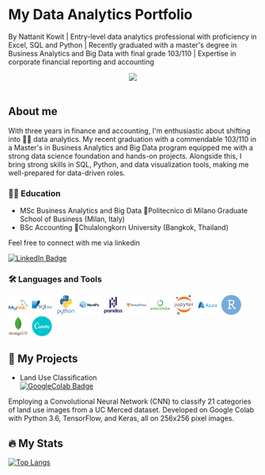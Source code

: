 # My Data Analytics Portfolio
By Nattanit Kowit |
Entry-level data analytics professional with proficiency in Excel, SQL and Python |
Recently graduated with a master's degree in Business Analytics and Big Data with final grade 103/110 | 
Expertise in corporate financial reporting and accounting

<div id="header" align="center">
  <img src="https://media.giphy.com/media/Za2KlPwihhN2YJ6eno/giphy.gif" width="100"/>
</div>
<div id="header" align="center">
  <img src="https://komarev.com/ghpvc/?username=nmapr&style=flat-square&color=blue" alt=""/>
</div>

## About me
With three years in finance and accounting, I'm enthusiastic about shifting into :woman_technologist: data analytics. My recent graduation with a commendable 103/110 in a Master's in Business Analytics and Big Data program equipped me with a strong data science foundation and hands-on projects. Alongside this, I bring strong skills in SQL, Python, and data visualization tools, making me well-prepared for data-driven roles.

### 👩‍🎓 Education
- MSc Business Analytics and Big Data 🏫Politecnico di Milano Graduate School of Business (Milan, Italy)
- BSc Accounting 🏫Chulalongkorn University (Bangkok, Thailand)

Feel free to connect with me via linkedin <div id="badges">
  <a href="https://www.linkedin.com/in/nattk/">
    <img src="https://img.shields.io/badge/LinkedIn-blue?style=for-the-badge&logo=linkedin&logoColor=white" alt="LinkedIn Badge"/>
  </a>
</div>

### :hammer_and_wrench: Languages and Tools
<div>
  <img src="https://github.com/devicons/devicon/blob/master/icons/mysql/mysql-original-wordmark.svg" title="MySQL"  alt="MySQL" width="40" height="40"/>&nbsp;
  <img src="https://github.com/devicons/devicon/blob/master/icons/sqlite/sqlite-original-wordmark.svg" title="sqlite"  alt="sqlite" width="40" height="40"/>&nbsp;
  <img src="https://github.com/devicons/devicon/blob/master/icons/python/python-original-wordmark.svg" title="python" alt="python" width="40" height="40"/>&nbsp;
  <img src="https://github.com/devicons/devicon/blob/master/icons/numpy/numpy-original-wordmark.svg" title="numpy" alt="numpy" width="40" height="40"/>&nbsp;
  <img src="https://github.com/devicons/devicon/blob/master/icons/pandas/pandas-original-wordmark.svg" title="pandas" alt="pandas" width="40" height="40"/>&nbsp;
  <img src="https://github.com/devicons/devicon/blob/master/icons/tensorflow/tensorflow-original-wordmark.svg" title="tensorflow" alt="tensorflow" width="40" height="40"/>&nbsp;
  <img src="https://github.com/devicons/devicon/blob/master/icons/anaconda/anaconda-original-wordmark.svg" title="anaconda" alt="anaconda" width="40" height="40"/>&nbsp;
  <img src="https://github.com/devicons/devicon/blob/master/icons/jupyter/jupyter-original-wordmark.svg" title="jupyter" alt="jupyter" width="40" height="40"/>&nbsp;
  <img src="https://github.com/devicons/devicon/blob/master/icons/azure/azure-original-wordmark.svg" title="azure" alt="azure" width="40" height="40"/>&nbsp;
  <img src="https://github.com/devicons/devicon/blob/master/icons/rstudio/rstudio-original.svg" title="rstudio" alt="rstudio" width="40" height="40"/>&nbsp;
  <img src="https://github.com/devicons/devicon/blob/master/icons/mongodb/mongodb-original-wordmark.svg" title="mongodb" alt="mongodb" width="40" height="40"/>&nbsp;
  <img src="https://github.com/devicons/devicon/blob/master/icons/canva/canva-original.svg" title="canva" **alt="canva" width="40" height="40"/>
</div>

## 📂 My Projects
- Land Use Classification <div id="badges">
  <a href="https://colab.research.google.com/drive/19KdNnD2Nv7v_pVMWJ4TuINaVy1Y2QTFa?usp=sharing">
    <img src="https://colab.research.google.com/assets/colab-badge.svg" alt="GoogleColab Badge"/>
  </a>
</div>

  Employing a Convolutional Neural Network (CNN) to classify 21 categories of land use images from a UC Merced dataset. Developed on Google Colab with Python 3.6, TensorFlow, and Keras, all on 256x256 pixel images.


## 🔥 My Stats
[![Top Langs](https://github-readme-stats.vercel.app/api/top-langs/?username=nmapr&layout=compact&theme=vision-friendly-dark)](https://github.com/anuraghazra/github-readme-stats)
